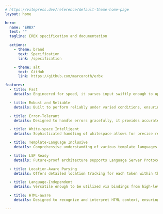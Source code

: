 ```yaml
---
# https://vitepress.dev/reference/default-theme-home-page
layout: home

hero:
  name: "ERBX"
  text: ""
  tagline: ERBX specification and documentation

  actions:
    - theme: brand
      text: Specification
      link: /specification

    - theme: alt
      text: GitHub
      link: https://github.com/marcoroth/erbx

features:
  - title: Fast
    details: Engineered for speed, it parses input swiftly enough to update on every keystroke, ensuring real-time responsiveness in text editors.

  - title: Robust and Reliable
    details: Built to perform reliably under varied conditions, ensuring consistent behavior and stability across all operations.

  - title: Error-Tolerant
    details: Designed to handle errors gracefully, it provides accurate results even when encountering syntax errors, enhancing user experience and productivity.

  - title: White-space Intelligent
    details: Sophisticated handling of whitespace allows for precise representation in the Abstract Syntax Tree (AST), ensuring that even the subtlest nuances are captured.

  - title: Template-Language Inclusive
    details: Comprehensive understanding of various template languages including ERB, EJS, and Handlebars, facilitating versatile and dynamic template processing.

  - title: LSP Ready
    details: Future-proof architecture supports Language Server Protocols (LSP), integrating seamlessly with IDEs and modern editor tooling for an enhanced coding environment.

  - title: Location-Aware Parsing
    details: Offers detailed location tracking for each token within the parse result, enabling precise debugging and editing.

  - title: Language-Independent
    details: Versatile enough to be utilized via bindings from high-level programming languages such as Ruby and JavaScript, providing broad compatibility and flexibility.

  - title: HTML-aware
    details: Designed to recognize and interpret HTML context, ensuring seamless integration and accurate parsing of HTML elements within ERB templates

---
```

